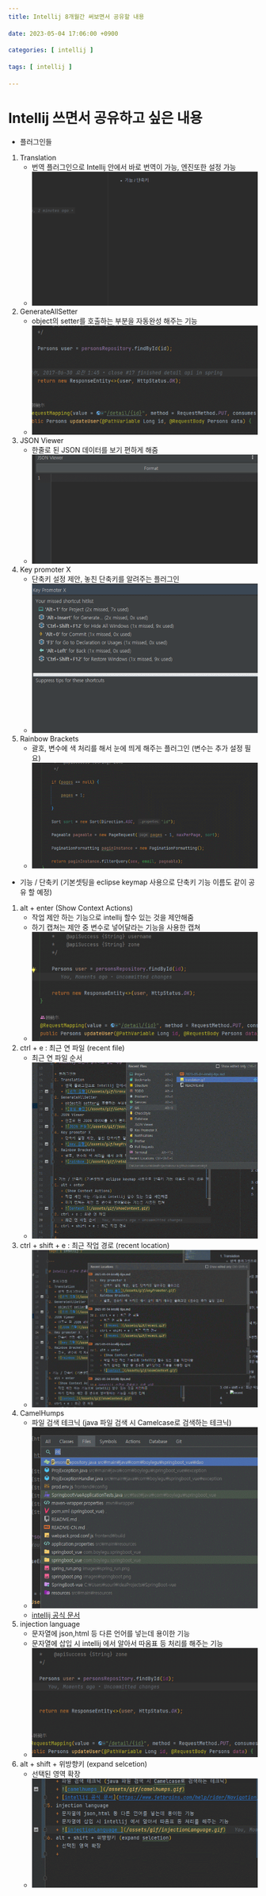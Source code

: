 ```yaml
---
title: Intellij 8개월간 써보면서 공유할 내용

date: 2023-05-04 17:06:00 +0900

categories: [ intellij ]

tags: [ intellij ]

---
```


# Intellij 쓰면서 공유하고 싶은 내용

+ 플러그인들
1. Translation
   + 번역 플러그인으로 Intellij 안에서 바로 번역이 가능, 엔진또한 설정 가능
   + ![번역 움짤](/assets/gif/translation.gif)
2. GenerateAllSetter
   + object의 setter를 호출하는 부분을 자동완성 해주는 기능
   + ![생성 움짤](/assets/gif/GenerateAllSetter.gif)
3. JSON Viewer
   + 한줄로 된 JSON 데이터를 보기 편하게 해줌
   + ![JSON 움짤](/assets/gif/json.gif)
4. Key promoter X
   + 단축키 설정 제안, 놓친 단축키를 알려주는 플러그인
   + ![key 움짤](/assets/gif/keyPromoter.gif)
5. Rainbow Brackets
   + 괄호, 변수에 색 처리를 해서 눈에 띄게 해주는 플러그인 (변수는 추가 설정 필요)
   + ![rainbow ](/assets/gif/rainbow.gif)


+ 기능 / 단축키 (기본셋팅을 eclipse keymap 사용으로 단축키 기능 이름도 같이 공유 할 예정)
1. alt + enter (Show Context Actions)
   + 작업 제안 하는 기능으로 intellij 할수 있는 것을 제안해줌
   + 하기 캡쳐는 제안 중 변수로 넣어달라는 기능을 사용한 캡쳐
   + ![Context ](/assets/gif/showContext.gif)
2. ctrl + e : 최근 연 파일 (recent file)
   + 최근 연 파일 순서
   + ![recent ](/assets/gif/recent.gif)
3. ctrl + shift + e : 최근 작업 경로 (recent location)
   + ![recent ](/assets/gif/recentLocation.gif)
4. CamelHumps
   + 파일 검색 테크닉 (java 파일 검색 시 Camelcase로 검색하는 테크닉)
   + ![camelhumps ](/assets/gif/camelhumps.gif)
   + [intellij 공식 문서](https://www.jetbrains.com/help/rider/Navigation_and_Search__CamelHumps.html)
5. injection language
   + 문자열에 json,html 등 다른 언어를 넣는데 용이한 기능
   + 문자열에 삽입 시 intellij 에서 알아서 따옴표 등 처리를 해주는 기능
   + ![injectionLanguage ](/assets/gif/injectionLanguage.gif)
6. alt + shift + 위방향키 (expand selcetion)
   + 선택된 영역 확장
   + ![selection ](/assets/gif/expandSelection.gif)



